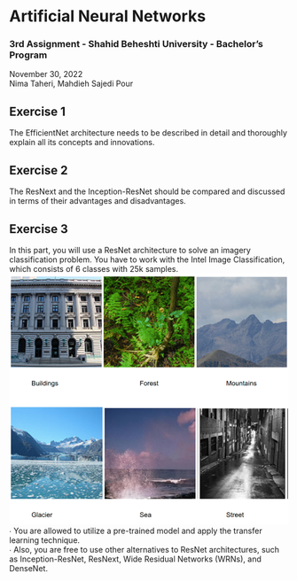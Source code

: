 # Artificial Neural Networks
### 3rd Assignment - Shahid Beheshti University - Bachelor’s Program
November 30, 2022<br/> 
Nima Taheri, Mahdieh Sajedi Pour<br/>

## Exercise 1
The EfficientNet architecture needs to be described in detail and thoroughly explain all its concepts and innovations.

## Exercise 2
The ResNext and the Inception-ResNet should be compared and discussed in terms of their advantages and disadvantages.

## Exercise 3
In this part, you will use a ResNet architecture to solve an imagery classification problem. You have to work with the Intel Image Classification, which consists of 6 classes with 25k samples.<br/>
![alt](https://github.com/mahdieh-sjp/CS-SBU-ANN/blob/main/3rd-assignment/intel.png)<br/>
∙ You are allowed to utilize a pre-trained model and apply the transfer learning technique.<br/>
∙ Also, you are free to use other alternatives to ResNet architectures, such as Inception-ResNet, ResNext, Wide Residual Networks (WRNs), and DenseNet.
